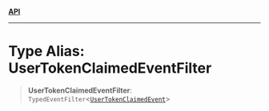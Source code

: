 [**API**](../../../README.md)

***

# Type Alias: UserTokenClaimedEventFilter

> **UserTokenClaimedEventFilter**: `TypedEventFilter`\<[`UserTokenClaimedEvent`](UserTokenClaimedEvent.md)\>
